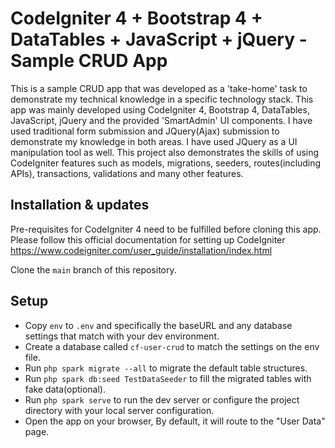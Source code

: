 # CodeIgniter 4 + Bootstrap 4 + DataTables + JavaScript + jQuery - Sample CRUD App

This is a sample CRUD app that was developed as a 'take-home' task to demonstrate my technical knowledge in a specific technology stack. This app was mainly developed using CodeIgniter 4, Bootstrap 4, DataTables, JavaScript, jQuery and the provided 'SmartAdmin' UI components. I have used traditional form submission and JQuery(Ajax) submission to demonstrate my knowledge in both areas. I have used JQuery as a UI manipulation tool as well.  This project also demonstrates the skills of using CodeIgniter features such as models, migrations, seeders, routes(including APIs), transactions, validations and many other features.

## Installation & updates

Pre-requisites for CodeIgniter 4 need to be fulfilled before cloning this app. Please follow this official documentation  for setting up CodeIgniter https://www.codeigniter.com/user_guide/installation/index.html

Clone the `main` branch of this repository.

## Setup

- Copy `env` to `.env` and specifically the baseURL and any database settings that match with your dev environment.
- Create a database called `cf-user-crud` to match the settings on the env file.
- Run `php spark migrate --all` to migrate the default table structures.
- Run `php spark db:seed TestDataSeeder` to fill the migrated tables with fake data(optional).
- Run `php spark serve` to run the dev server or configure the project directory with your local server configuration.
- Open the app on your browser, By default, it will route to the "User Data" page.



